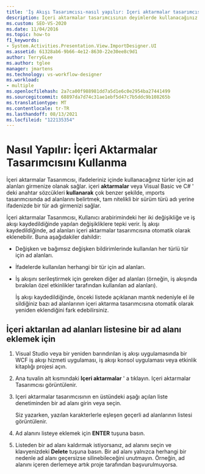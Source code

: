 ```yaml
---
title: 'İş Akışı Tasarımcısı-nasıl yapılır: Içeri aktarmalar tasarımcısını kullanma'
description: İçeri aktarmalar tasarımcısının deyimlerde kullanacağınız türler için ad alanları girmenize nasıl izin sağladığını öğrenin.
ms.custom: SEO-VS-2020
ms.date: 11/04/2016
ms.topic: how-to
f1_keywords:
- System.Activities.Presentation.View.ImportDesigner.UI
ms.assetid: 61328ab6-9b66-4e12-8630-22e30ee8c9d1
author: TerryGLee
ms.author: tglee
manager: jmartens
ms.technology: vs-workflow-designer
ms.workload:
- multiple
ms.openlocfilehash: 2a7ca00f988981dd7a5d1e6c0e2954ba27441499
ms.sourcegitcommit: 68897da7d74c31ae1ebf5d47c7b5ddc9b108265b
ms.translationtype: MT
ms.contentlocale: tr-TR
ms.lasthandoff: 08/13/2021
ms.locfileid: "122135354"
---
```

# <a name="how-to-use-the-imports-designer"></a>Nasıl Yapılır: İçeri Aktarmalar Tasarımcısını Kullanma

İçeri aktarmalar Tasarımcısı, ifadeleriniz içinde kullanacağınız türler için ad alanları girmenize olanak sağlar. içeri **aktarmalar** veya Visual Basic ve C# ' deki anahtar sözcükleri **kullanarak** çok benzer şekilde, ımports tasarımcısında ad alanlarını belirtmek, tam nitelikli bir sürüm türü adı yerine ifadenizde bir tür adı girmenizi sağlar.

İçeri aktarmalar Tasarımcısı, Kullanıcı arabirimindeki her iki değişikliğe ve iş akışı kaydedildiğinde yapılan değişikliklere tepki verir. İş akışı kaydedildiğinde, ad alanları içeri aktarmalar tasarımcısına otomatik olarak eklenebilir. Buna aşağıdakiler dahildir:

- Değişken ve bağımsız değişken bildirimlerinde kullanılan her türlü tür için ad alanları.

- İfadelerde kullanılan herhangi bir tür için ad alanları.

- İş akışını serileştirmek için gereken diğer ad alanları (örneğin, iş akışında bırakılan özel etkinlikler tarafından kullanılan ad alanları).

  İş akışı kaydedildiğinde, önceki listede açıklanan mantık nedeniyle el ile sildiğiniz bazı ad alanlarının içeri aktarma tasarımcısına otomatik olarak yeniden eklendiğini fark edebilirsiniz.

## <a name="to-add-a-namespace-to-the-list-of-imported-namespaces"></a>İçeri aktarılan ad alanları listesine bir ad alanı eklemek için

1. Visual Studio veya bir yeniden barındırılan iş akışı uygulamasında bir WCF iş akışı hizmeti uygulaması, iş akışı konsol uygulaması veya etkinlik kitaplığı projesi açın.

2. Ana tuvalin alt kısmındaki **Içeri aktarmalar** ' a tıklayın. Içeri aktarmalar Tasarımcısı görüntülenir.

3. Içeri aktarmalar tasarımcısının en üstündeki aşağı açılan liste denetiminden bir ad alanı girin veya seçin.

     Siz yazarken, yazılan karakterlerle eşleşen geçerli ad alanlarının listesi görüntülenir.

4. Ad alanını listeye eklemek için **ENTER** tuşuna basın.

5. Listeden bir ad alanı kaldırmak istiyorsanız, ad alanını seçin ve klavyenizdeki **Delete** tuşuna basın. Bir ad alanı yalnızca herhangi bir nedenle ad alanı geçersizse silinebileceğini unutmayın. Örneğin, ad alanını içeren derlemeye artık proje tarafından başvurulmuyorsa.
